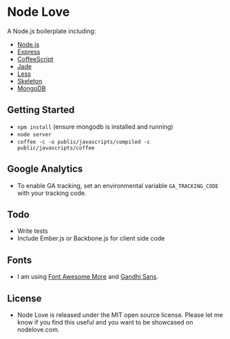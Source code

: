 # Node Love

A Node.js boilerplate including:

- [Node.js](http://nodejs.org/)
- [Express](http://expressjs.com/)
- [CoffeeScript](http://coffeescript.org/)
- [Jade](http://jade-lang.com/)
- [Less](http://lesscss.org/)
- [Skeleton](http://www.getskeleton.com/)
- [MongoDB](http://www.mongodb.org/)


## Getting Started

- `npm install` (ensure mongodb is installed and running)
- `node server`
- `coffee -c -o public/javascripts/compiled -c public/javascripts/coffee`

## Google Analytics

- To enable GA tracking, set an environmental variable `GA_TRACKING_CODE` with your tracking code.

## Todo

- Write tests
- Include Ember.js or Backbone.js for client side code

## Fonts

- I am using [Font Awesome More](https://github.com/gregoryloucas/Font-Awesome-More) and [Gandhi Sans](http://www.fontsquirrel.com/fonts/gandhi-sans).

## License

- Node Love is released under the MIT open source license. Please let me know if you find this useful and you want to be showcased on nodelove.com.